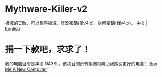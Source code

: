 # Mythware-Killer-v2
极域的天敵，可以暫停极域，修改密碼(僅v4.x)，破解密碼(僅v4.x)。
中文 | <a href="https://github.com/sunnychon/Mythware-Killer-v2/blob/main/README_EN.md" target="_blank">English</a>
# 捐一下款吧，求求了！
我的电脑目前是华硕 N43SL，该项目的所有捐赠将帮助我购买更好的电脑！
<a href="https://www.buymeacoffee.com/sunnychonyt">Buy Me A New Computer</a>
